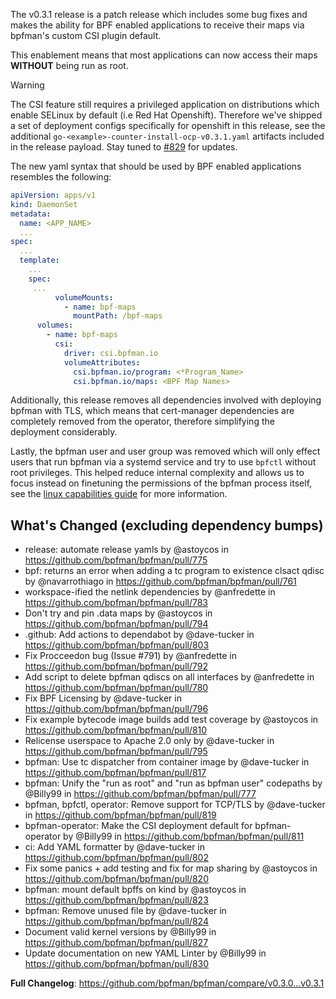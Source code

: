 The v0.3.1 release is a patch release which includes some bug fixes and makes
the ability for BPF enabled applications to receive their maps via bpfman's
custom CSI plugin default.

This enablement means that most applications can now access their maps **WITHOUT**
being run as root.

> [!WARNING]
The CSI feature still requires a privileged application on distributions which
enable SELinux by default (i.e Red Hat Openshift).  Therefore we've shipped a set of
deployment configs specifically for openshift in this release, see the additional
`go-<example>-counter-install-ocp-v0.3.1.yaml` artifacts included in the release
payload. Stay tuned to [#829](https://github.com/bpfman/bpfman/issues/829) for
updates.

The new yaml syntax that should be used by BPF enabled applications resembles
the following:

```yaml
apiVersion: apps/v1
kind: DaemonSet
metadata:
  name: <APP_NAME>
  ...
spec:
  ...
  template:
    ...
    spec:
     ...
          volumeMounts:
            - name: bpf-maps
              mountPath: /bpf-maps
      volumes:
        - name: bpf-maps
          csi:
            driver: csi.bpfman.io
            volumeAttributes:
              csi.bpfman.io/program: <*Program_Name>
              csi.bpfman.io/maps: <BPF Map Names>
```

Additionally, this release removes all dependencies involved with deploying bpfman
with TLS, which means that cert-manager dependencies are completely removed from
the operator, therefore simplifying the deployment considerably.

Lastly, the bpfman user and user group was removed which will only effect users
that run bpfman via a systemd service and try to use `bpfctl` without root
privileges.  This helped reduce internal complexity and allows us to focus instead
on finetuning the permissions of the bpfman process itself, see the [linux
capabilities guide](https://bpfman.io/main/developer-guide/linux-capabilities/) for more information.

## What's Changed (excluding dependency bumps)

* release: automate release yamls by @astoycos in <https://github.com/bpfman/bpfman/pull/775>
* bpf: returns an error when adding a tc program to existence clsact qdisc by @navarrothiago in <https://github.com/bpfman/bpfman/pull/761>
* workspace-ified the netlink dependencies by @anfredette in <https://github.com/bpfman/bpfman/pull/783>
* Don't try and pin .data maps by @astoycos in <https://github.com/bpfman/bpfman/pull/794>
* .github: Add actions to dependabot by @dave-tucker in <https://github.com/bpfman/bpfman/pull/803>
* Fix Procceedon bug (Issue #791) by @anfredette in <https://github.com/bpfman/bpfman/pull/792>
* Add script to delete bpfman qdiscs on all interfaces by @anfredette in <https://github.com/bpfman/bpfman/pull/780>
* Fix BPF Licensing by @dave-tucker in <https://github.com/bpfman/bpfman/pull/796>
* Fix example bytecode image builds add test coverage by @astoycos in <https://github.com/bpfman/bpfman/pull/810>
* Relicense userspace to Apache 2.0 only by @dave-tucker in <https://github.com/bpfman/bpfman/pull/795>
* bpfman: Use tc dispatcher from container image by @dave-tucker in <https://github.com/bpfman/bpfman/pull/817>
* bpfman: Unify the "run as root" and "run as bpfman user" codepaths by @Billy99 in <https://github.com/bpfman/bpfman/pull/777>
* bpfman, bpfctl, operator: Remove support for TCP/TLS by @dave-tucker in <https://github.com/bpfman/bpfman/pull/819>
* bpfman-operator: Make the CSI deployment default for bpfman-operator by @Billy99 in <https://github.com/bpfman/bpfman/pull/811>
* ci: Add YAML formatter by @dave-tucker in <https://github.com/bpfman/bpfman/pull/802>
* Fix some panics + add testing and fix for map sharing  by @astoycos in <https://github.com/bpfman/bpfman/pull/820>
* bpfman: mount default bpffs on kind by @astoycos in <https://github.com/bpfman/bpfman/pull/823>
* bpfman: Remove unused file by @dave-tucker in <https://github.com/bpfman/bpfman/pull/824>
* Document valid kernel versions by @Billy99 in <https://github.com/bpfman/bpfman/pull/827>
* Update documentation on new YAML Linter by @Billy99 in <https://github.com/bpfman/bpfman/pull/830>

**Full Changelog**: <https://github.com/bpfman/bpfman/compare/v0.3.0...v0.3.1>
